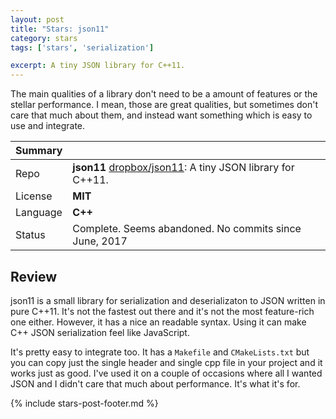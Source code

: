 ```yaml
---
layout: post
title: "Stars: json11"
category: stars
tags: ['stars', 'serialization']

excerpt: A tiny JSON library for C++11.
---
```


The main qualities of a library don't need to be a amount of features or the stellar performance. I mean, those are great qualities, but sometimes don't care that much about them, and instead want something which is easy to use and integrate.

| Summary | |
|---|---|
| Repo     | **json11** [dropbox/json11](https://github.com/dropbox/json11): A tiny JSON library for C++11. |
| License  | **MIT** |
| Language | **C++** |
| Status   | Complete. Seems abandoned. No commits since June, 2017 |

## Review

json11 is a small library for serialization and deserializaton to JSON written in pure C++11. It's not the fastest out there and it's not the most feature-rich one either. However, it has a nice an readable syntax. Using it can make C++ JSON serialization feel like JavaScript.

It's pretty easy to integrate too. It has a `Makefile` and `CMakeLists.txt` but you can copy just the single header and single cpp file in your project and it works just as good. I've used it on a couple of occasions where all I wanted JSON and I didn't care that much about performance. It's what it's for.

{% include stars-post-footer.md %}
